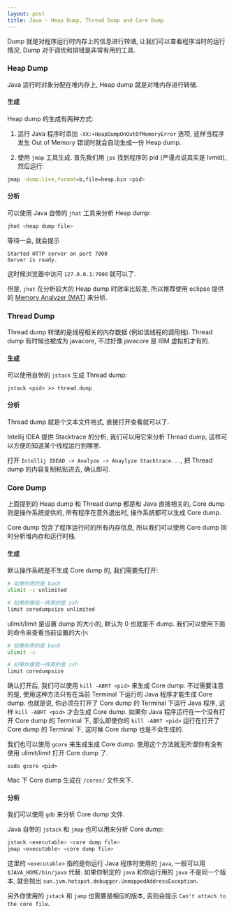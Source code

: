 ```yaml
---
layout: post
title: Java - Heap Dump, Thread Dump and Core Dump
---
```


Dump 就是对程序运行时内存上的信息进行转储, 让我们可以查看程序当时的运行情况.
Dump 对于调优和排错是非常有用的工具.

### Heap Dump

Java 运行时对象分配在堆内存上, Heap dump 就是对堆内存进行转储.

#### 生成

Heap dump 的生成有两种方式:

1) 运行 Java 程序时添加 `-XX:+HeapDumpOnOutOfMemoryError` 选项,
这样当程序发生 Out of Memory 错误时就会自动生成一份 Heap dump.

2) 使用 `jmap` 工具生成. 首先我们用 `jps` 找到程序的 pid (严谨点说其实是 lvmid), 然后运行:

``` bash
jmap -dump:live,format=b,file=heap.bin <pid>
```

#### 分析

可以使用 Java 自带的 `jhat` 工具来分析 Heap dump:

``` bash
jhat <heap dump file>
```

等待一会, 就会提示

```
Started HTTP server on port 7000
Server is ready.
```

这时候浏览器中访问 `127.0.0.1:7000` 就可以了.

但是, `jhat` 在分析较大的 Heap dump 时效率比较差, 
所以推荐使用 eclipse 提供的 [Memory Analyzer (MAT)](http://www.eclipse.org/mat/) 来分析.

### Thread Dump

Thread dump 转储的是线程相关的内存数据 (例如该线程的调用栈).
Thread dump 有时候也被成为 javacore, 不过好像 javacore 是 IBM 虚拟机才有的.

#### 生成

可以使用自带的 `jstack` 生成 Thread dump:

`jstack <pid> >> thread.dump`

#### 分析

Thread dump 就是个文本文件格式, 直接打开查看就可以了.

Intellij IDEA 提供 Stacktrace 的分析, 我们可以用它来分析 Thread dump, 
这样可以方便的知道某个线程运行到哪里.

打开 `Intellij IDEAD -> Analyze -> Anaylyze Stacktrace...`, 
把 Thread dump 的内容复制粘贴进去, 确认即可.

### Core Dump

上面提到的 Heap dump 和 Thread dump 都是和 Java 直接相关的,
Core dump 则是操作系统提供的, 所有程序在意外退出时, 操作系统都可以生成 Core dump.

Core dump 包含了程序运行时的所有内存信息,
所以我们可以使用 Core dump 同时分析堆内存和运行时栈.

#### 生成

默认操作系统是不生成 Core dump 的, 我们需要先打开:

``` bash
# 如果你用的是 bash
ulimit -c unlimited

# 如果你像我一样用的是 zsh
limit coredumpsize unlimited
```

ulimit/limit 是设置 dump 的大小的, 默认为 0 也就是不 dump.
我们可以使用下面的命令来查看当前设置的大小:

``` bash
# 如果你用的是 bash
ulimit -c

# 如果你像我一样用的是 zsh
limit coredumpsize
```

确认打开后, 我们可以使用 `kill -ABRT <pid>` 来生成 Core dump.
不过需要注意的是, 使用这种方法只有在当前 Terminal 下运行的 Java 程序才能生成 Core dump.
也就是说, 你必须在打开了 Core dump 的 Terminal 下运行 Java 程序, 
这样 `kill -ABRT <pid>` 才会生成 Core dump. 
如果你 Java 程序运行在一个没有打开 Core dump 的 Terminal 下,
那么即使你的 `kill -ABRT <pid>` 运行在打开了 Core dump 的 Terminal 下,
这时候 Core dump 也是不会生成的.

我们也可以使用 `gcore` 来生成生成 Core dump. 使用这个方法就无所谓你有没有使用
ulimit/limit 打开 Core dump 了.

`sudo gcore <pid>`

Mac 下 Core dump 生成在 `/cores/` 文件夹下.

#### 分析

我们可以使用 `gdb` 来分析 Core dump 文件.

Java 自带的 `jstack` 和 `jmap` 也可以用来分析 Core dump:

``` bash 
jstack <executable> <core dump file>
jmap <executable> <core dump file>
```

这里的 `<executable>` 指的是你运行 Java 程序时使用的 `java`, 一般可以用 `$JAVA_HOME/bin/java` 代替.
如果你制定的 `java` 和你运行用的 `java` 不是同一个版本, 就会抛出 `sun.jvm.hotspot.debugger.UnmappedAddressException`.

另外你使用的 `jstack` 和 `jamp` 也需要是相应的版本, 否则会提示 `Can't attach to the core file`.
